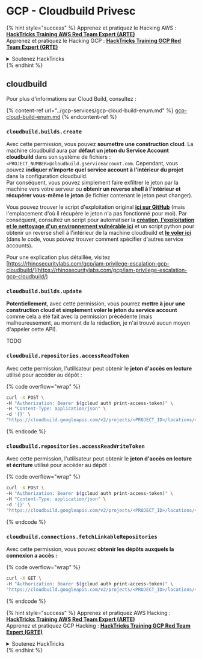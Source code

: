 # GCP - Cloudbuild Privesc

{% hint style="success" %}
Apprenez et pratiquez le Hacking AWS :<img src="/.gitbook/assets/image.png" alt="" data-size="line">[**HackTricks Training AWS Red Team Expert (ARTE)**](https://training.hacktricks.xyz/courses/arte)<img src="/.gitbook/assets/image.png" alt="" data-size="line">\
Apprenez et pratiquez le Hacking GCP : <img src="/.gitbook/assets/image (2).png" alt="" data-size="line">[**HackTricks Training GCP Red Team Expert (GRTE)**<img src="/.gitbook/assets/image (2).png" alt="" data-size="line">](https://training.hacktricks.xyz/courses/grte)

<details>

<summary>Soutenez HackTricks</summary>

* Consultez les [**plans d'abonnement**](https://github.com/sponsors/carlospolop) !
* **Rejoignez le** 💬 [**groupe Discord**](https://discord.gg/hRep4RUj7f) ou le [**groupe Telegram**](https://t.me/peass) ou **suivez-nous** sur **Twitter** 🐦 [**@hacktricks\_live**](https://twitter.com/hacktricks\_live)**.**
* **Partagez des astuces de hacking en soumettant des PRs aux dépôts GitHub** [**HackTricks**](https://github.com/carlospolop/hacktricks) et [**HackTricks Cloud**](https://github.com/carlospolop/hacktricks-cloud).

</details>
{% endhint %}

## cloudbuild

Pour plus d'informations sur Cloud Build, consultez :

{% content-ref url="../gcp-services/gcp-cloud-build-enum.md" %}
[gcp-cloud-build-enum.md](../gcp-services/gcp-cloud-build-enum.md)
{% endcontent-ref %}

### `cloudbuild.builds.create`

Avec cette permission, vous pouvez **soumettre une construction cloud**. La machine cloudbuild aura par **défaut un jeton du Service Account cloudbuild** dans son système de fichiers : `<PROJECT_NUMBER>@cloudbuild.gserviceaccount.com`. Cependant, vous pouvez **indiquer n'importe quel service account à l'intérieur du projet** dans la configuration cloudbuild.\
Par conséquent, vous pouvez simplement faire exfiltrer le jeton par la machine vers votre serveur ou **obtenir un reverse shell à l'intérieur et récupérer vous-même le jeton** (le fichier contenant le jeton peut changer).

Vous pouvez trouver le script d'exploitation original [**ici sur GitHub**](https://github.com/RhinoSecurityLabs/GCP-IAM-Privilege-Escalation/blob/master/ExploitScripts/cloudbuild.builds.create.py) (mais l'emplacement d'où il récupère le jeton n'a pas fonctionné pour moi). Par conséquent, consultez un script pour automatiser la [**création, l'exploitation et le nettoyage d'un environnement vulnérable ici**](https://github.com/carlospolop/gcp\_privesc\_scripts/blob/main/tests/f-cloudbuild.builds.create.sh) et un script python pour obtenir un reverse shell à l'intérieur de la machine cloudbuild et [**le voler ici**](https://github.com/carlospolop/gcp\_privesc\_scripts/blob/main/tests/f-cloudbuild.builds.create.py) (dans le code, vous pouvez trouver comment spécifier d'autres service accounts)**.**

Pour une explication plus détaillée, visitez [https://rhinosecuritylabs.com/gcp/iam-privilege-escalation-gcp-cloudbuild/](https://rhinosecuritylabs.com/gcp/iam-privilege-escalation-gcp-cloudbuild/)

### `cloudbuild.builds.update`

**Potentiellement**, avec cette permission, vous pourrez **mettre à jour une construction cloud et simplement voler le jeton du service account** comme cela a été fait avec la permission précédente (mais malheureusement, au moment de la rédaction, je n'ai trouvé aucun moyen d'appeler cette API).

TODO

### `cloudbuild.repositories.accessReadToken`

Avec cette permission, l'utilisateur peut obtenir le **jeton d'accès en lecture** utilisé pour accéder au dépôt :

{% code overflow="wrap" %}
```bash
curl -X POST \
-H "Authorization: Bearer $(gcloud auth print-access-token)" \
-H "Content-Type: application/json" \
-d '{}' \
"https://cloudbuild.googleapis.com/v2/projects/<PROJECT_ID>/locations/<LOCATION>/connections/<CONN_ID>/repositories/<repo-id>:accessReadToken"
```
{% endcode %}

### `cloudbuild.repositories.accessReadWriteToken`

Avec cette permission, l'utilisateur peut obtenir le **jeton d'accès en lecture et écriture** utilisé pour accéder au dépôt :

{% code overflow="wrap" %}
```bash
curl -X POST \
-H "Authorization: Bearer $(gcloud auth print-access-token)" \
-H "Content-Type: application/json" \
-d '{}' \
"https://cloudbuild.googleapis.com/v2/projects/<PROJECT_ID>/locations/<LOCATION>/connections/<CONN_ID>/repositories/<repo-id>:accessReadWriteToken"
```
{% endcode %}

### `cloudbuild.connections.fetchLinkableRepositories`

Avec cette permission, vous pouvez **obtenir les dépôts auxquels la connexion a accès :**

{% code overflow="wrap" %}
```bash
curl -X GET \
-H "Authorization: Bearer $(gcloud auth print-access-token)" \
"https://cloudbuild.googleapis.com/v2/projects/<PROJECT_ID>/locations/<LOCATION>/connections/<CONN_ID>:fetchLinkableRepositories"
```
{% endcode %}

{% hint style="success" %}
Apprenez et pratiquez AWS Hacking :<img src="/.gitbook/assets/image.png" alt="" data-size="line">[**HackTricks Training AWS Red Team Expert (ARTE)**](https://training.hacktricks.xyz/courses/arte)<img src="/.gitbook/assets/image.png" alt="" data-size="line">\
Apprenez et pratiquez GCP Hacking : <img src="/.gitbook/assets/image (2).png" alt="" data-size="line">[**HackTricks Training GCP Red Team Expert (GRTE)**<img src="/.gitbook/assets/image (2).png" alt="" data-size="line">](https://training.hacktricks.xyz/courses/grte)

<details>

<summary>Soutenez HackTricks</summary>

* Consultez les [**plans d'abonnement**](https://github.com/sponsors/carlospolop) !
* **Rejoignez le** 💬 [**groupe Discord**](https://discord.gg/hRep4RUj7f) ou le [**groupe Telegram**](https://t.me/peass) ou **suivez-nous** sur **Twitter** 🐦 [**@hacktricks\_live**](https://twitter.com/hacktricks\_live)**.**
* **Partagez des astuces de hacking en soumettant des PRs aux dépôts github** [**HackTricks**](https://github.com/carlospolop/hacktricks) et [**HackTricks Cloud**](https://github.com/carlospolop/hacktricks-cloud).

</details>
{% endhint %}
